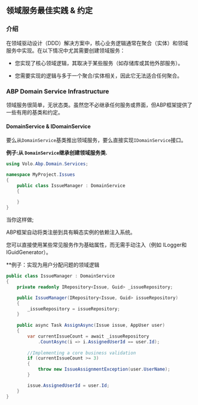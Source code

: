 ## 领域服务最佳实践 & 约定

### 介绍

在领域驱动设计（DDD）解决方案中，核心业务逻辑通常在聚合（实体）和领域服务中实现。在以下情况中尤其需要创建领域服务：

- 您实现了核心领域逻辑，其取决于某些服务（如存储库或其他外部服务）。

- 您需要实现的逻辑与多于一个聚合/实体相关，因此它无法适合任何聚合。

### ABP Domain Service Infrastructure
领域服务很简单，无状态类。虽然您不必继承任何服务或界面，但ABP框架提供了一些有用的基类和约定。

#### DomainService & IDomainService
要么从`DomainService`基类推出领域服务，要么直接实现`IDomainService`接口。

**例子:从 `DomainService`继承创建领域服务类.**

````C#
using Volo.Abp.Domain.Services;

namespace MyProject.Issues
{
    public class IssueManager : DomainService
    {
        
    }
}
````
当你这样做;

ABP框架自动将类注册到具有瞬态实例的依赖注入系统。

您可以直接使用某些常见服务作为基础属性，而无需手动注入（例如 ILogger和IGuidGenerator）。

**例子：实现为用户分配问题的领域逻辑

````C#
public class IssueManager : DomainService
{
    private readonly IRepository<Issue, Guid> _issueRepository;

    public IssueManager(IRepository<Issue, Guid> issueRepository)
    {
        _issueRepository = issueRepository;
    }
    
    public async Task AssignAsync(Issue issue, AppUser user)
    {
        var currentIssueCount = await _issueRepository
            .CountAsync(i => i.AssignedUserId == user.Id);
        
        //Implementing a core business validation
        if (currentIssueCount >= 3)
        {
            throw new IssueAssignmentException(user.UserName);
        }

        issue.AssignedUserId = user.Id;
    }    
}


````

